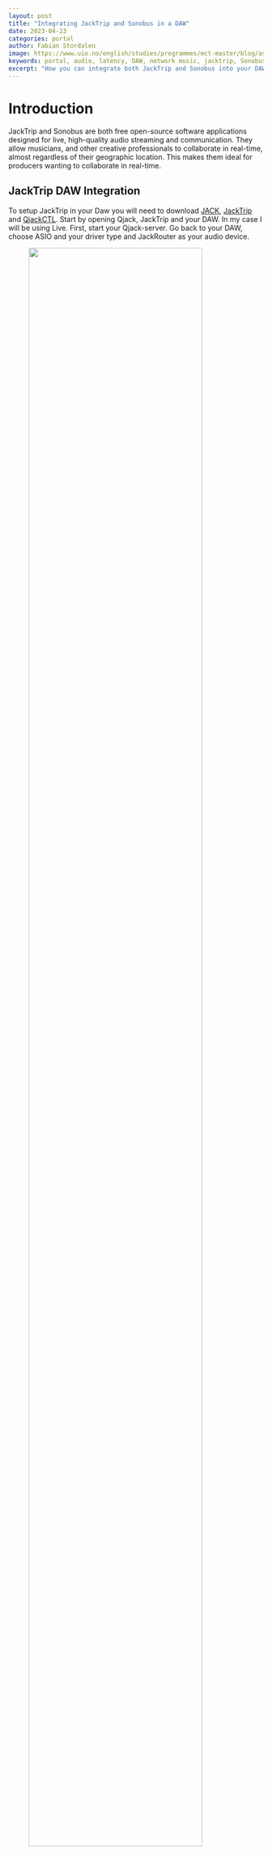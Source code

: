 ```yaml
---
layout: post
title: "Integrating JackTrip and Sonobus in a DAW"
date: 2023-04-23
categories: portal
author: Fabian Stordalen
image: https://www.uio.no/english/studies/programmes/mct-master/blog/assets/image/2023_04_22_fabianst_blogcover.png?alt=original
keywords: portal, audio, latency, DAW, network music, jacktrip, Sonobus
excerpt: "How you can integrate both JackTrip and Sonobus into your DAW"
---
```


# Introduction

 JackTrip and Sonobus are both free open-source software applications designed for live, high-quality audio streaming and communication. They allow musicians, and other creative professionals to collaborate in real-time, almost regardless of their geographic location. This makes them ideal for producers wanting to collaborate in real-time.

 ## JackTrip DAW Integration


To setup JackTrip in your Daw you will need to download [JACK](https://jackaudio.org/downloads/), [JackTrip](https://github.com/jacktrip/jacktrip/releases) and [QjackCTL](https://qjackctl.sourceforge.io/). Start by opening Qjack, JackTrip and your DAW. In my case I will be using Live. First, start your Qjack-server. Go back to your DAW, choose ASIO and your driver type and JackRouter as your audio device. 

<figure style="float: none">
   <img
      src="https://www.uio.no/english/studies/programmes/mct-master/blog/assets/image/2023_04_22_fabianst_jackrouter.png?alt=original" width="90%" />
   <figcaption></figcaption>
</figure>

If you are getting an error, it might be because you have forgotten to start your Qjack server first. If successful you will see Live within the Qjack graph window. 

The next step is to start a JackTrip server. As soon as a connection is established you will see JackTrip pop up in the Qjack graph. To route incoming audio to my DAW I connect the receive output from JackTrip into one of my Live inputs. I will also remove the connection between JackTrip and my system playback since I can monitor the signal within Live. Also send the output from Live back into JackTrip so that on the other side they will able to hear the metronome while recording.

<figure style="float: none">
   <img
      src="https://www.uio.no/english/studies/programmes/mct-master/blog/assets/image/2023_04_22_fabianst_routing.png?alt=original" width="90%" />
   <figcaption></figcaption>
</figure>

 You should now see a signal incoming in your DAW and you're ready to record! If the signal is only being heard on one ear try to connect both receives to both playbacks on the other end. 


## Sonobus DAW Integration

Unlike JackTrip you will only need to download the [Sonobus](https://www.sonobus.net/index.html#download) software to use it in a DAW.  After installing you should be able to find Sonobus in your DAW. To use Sonobus in your DAW simply add it to one of your channels as an effect. 

To start a session, click on the connect button. If you want to create a session, simply give your group a name and password and click connect to group. Other will be able to join your session by simply typing in the same group name and password. 

<figure style="float: none">
   <img
      src="https://www.uio.no/english/studies/programmes/mct-master/blog/assets/image/2023_04_22_fabianst_sonobus.png?alt=original" width="90%" />
   <figcaption></figcaption>
</figure>

Since Sonobus is running as a VST it means we’re able to run multiple instances of it on different channels. This means that we can record multiple people playing at once or send multiple channels from our DAW over the network. Let’s add another instance of Sonobus to channel 2 where we have the drums playing. If we want to record the incoming signal, we can do this by creating a return track and another audio track. I set the audio track to resampling mode and to only receive from sends. Within my first instance of Sonobus I solo the track I want to record and then send the signal to the return track. The final step is to start recording.

<figure style="float: none">
   <img
      src="https://www.uio.no/english/studies/programmes/mct-master/blog/assets/image/2023_04_22_fabianst_returntracksetupsonobus.png?alt=original" width="90%" />
   <figcaption></figcaption>
</figure>

I hope this short guide has been helpful!